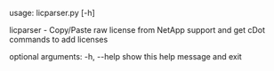 usage: licparser.py [-h]

licparser - Copy/Paste raw license from NetApp support and get cDot commands
to add licenses

optional arguments:
  -h, --help  show this help message and exit